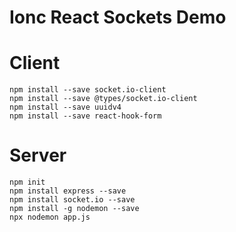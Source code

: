 # Ionc React Sockets Demo

# Client

```
npm install --save socket.io-client
npm install --save @types/socket.io-client
npm install --save uuidv4
npm install --save react-hook-form
```

# Server

```
npm init
npm install express --save
npm install socket.io --save
npm install -g nodemon --save
npx nodemon app.js
```
